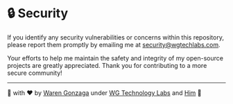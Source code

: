 # 🔒 Security

If you identify any security vulnerabilities or concerns within this repository, please report them promptly by emailing me at [security@wgtechlabs.com](mailto:security@wgtechlabs.com).

Your efforts to help me maintain the safety and integrity of my open-source projects are greatly appreciated. Thank you for contributing to a more secure community!

---

🔐 with ❤️ by [Waren Gonzaga](https://warengonzaga.com) under [WG Technology Labs](https://wgtechlabs.com) and [Him](https://www.youtube.com/watch?v=HHrxS4diLew&t=44s) 🙏